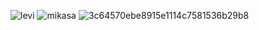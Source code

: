 ![levi](https://user-images.githubusercontent.com/55863344/113022848-3fc34c00-91af-11eb-90ab-91f6da53ef2c.gif)
![mikasa](https://user-images.githubusercontent.com/55863344/113023108-82852400-91af-11eb-8013-56d2372ba585.gif)
![3c64570ebe8915e1114c7581536b29b8](https://user-images.githubusercontent.com/55863344/113023122-85801480-91af-11eb-89a8-76cb8df60280.gif)


